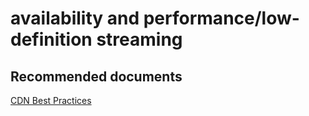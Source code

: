 <properties
	pageTitle="availability and performance/low-definition streaming"
	description="availability and performance/low-definition streaming"
	service="microsoft.cdn"
	resource="profiles"
	authors="aashu"
	displayOrder=""
	selfHelpType="generic"
	supportTopicIds="32302792"
	resourceTags=""
	productPesIds="16975"
	cloudEnvironments="public"
	articleId="c8f953a7-66b6-4c69-8a4d-eb580fb22890"
/>

# availability and performance/low-definition streaming


## **Recommended documents**
[CDN Best Practices](https://azure.microsoft.com/documentation/articles/best-practices-cdn/)
